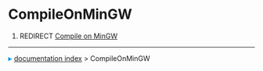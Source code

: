 # CompileOnMinGW
1.  REDIRECT [Compile on MinGW](Compile_on_MinGW.md)



---
![](images/Right_arrow.png) [documentation index](../README.md) > CompileOnMinGW
